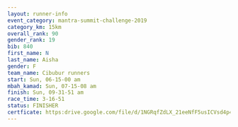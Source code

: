 ```yaml
---
layout: runner-info 
event_category: mantra-summit-challenge-2019 
category_km: 15km 
overall_rank: 90
gender_rank: 19
bib: 840
first_name: N
last_name: Aisha
gender: F
team_name: Cibubur runners
start: Sun, 06-15-00 am
mbah_kamad: Sun, 07-15-08 am
finish: Sun, 09-31-51 am
race_time: 3-16-51
status: FINISHER
certficate: https:drive.google.com/file/d/1NGRqfZdLX_21eeNfF5usICVsd4p4iJZj/view?usp=sharing
---
```

